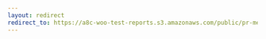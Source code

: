 ```yaml
---
layout: redirect
redirect_to: https://a8c-woo-test-reports.s3.amazonaws.com/public/pr-merge/41001/api/index.html
---
```

